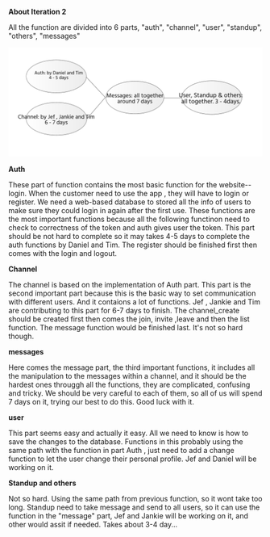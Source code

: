 **About Iteration 2**

All the function are divided into 6 parts, "auth", "channel", "user", "standup", "others", "messages"

![Image](graph_plan.png "icon")

**Auth**

These part of function contains the most basic function for the website--login.
When the customer need to use the app , they will have to login or register.
We need a web-based database to stored all the info of users to make sure they could
login in again after the first use. These functions are the most important functions 
because all the following functinon need to check to correctness of the token and
auth gives user the token. This part should be not hard to complete so it may takes 4-5 days to complete the
auth functions by Daniel and Tim.
The register should be finished first then comes with the login and logout.

**Channel**

The channel is based on the implementation of Auth part. This part is the second important part 
because this is the basic way to set communication with different users. And it contaions a 
lot of functions. Jef , Jankie and Tim are contributing to this part for 6-7 days to finish.
The channel_create should be created first then comes the join, invite ,leave and then the list function.
The message function would be finished last. It's not so hard though.

**messages**

Here comes the message part, the third important functions, it includes all the manipulation to the messages
within a channel, and it should be the hardest ones througgh all the functions, they are complicated, confusing and tricky.
We should be very careful to each of them, so all of us will spend 7 days on it, trying our best to do this. Good luck with it.

**user**

This part seems easy and actually it easy. All we need to know is how to save the changes to the database.
Functions in this probably using the same path with the function in part Auth , just need to add a change 
function to let the user change their personal profile. Jef and Daniel will be working on it.

**Standup and others**

Not so hard. Using the same path from previous function, so it wont take too long.
Standup need to take message and send to all users, so it can use the function in the "message" 
part, Jef and Jankie will be working on it, and other would assit if needed. 
Takes about 3-4 day...

